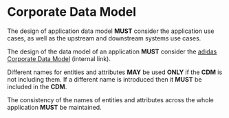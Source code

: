 # Corporate Data Model

The design of application data model **MUST** consider the application use cases, as well as the upstream and downstream systems use cases.

The design of the data model of an application **MUST** consider the [adidas Corporate Data Model](https://collaboration.adidas-group.com/sites/CS-GDM/Corporate%20Data%20Dictionary/Data%20Dictionary.htm) \(internal link\).

Different names for entities and attributes **MAY** be used **ONLY** if the **CDM** is not including them. If a different name is introduced then it **MUST** be included in the **CDM**.

The consistency of the names of entities and attributes across the whole application **MUST** be maintained.

